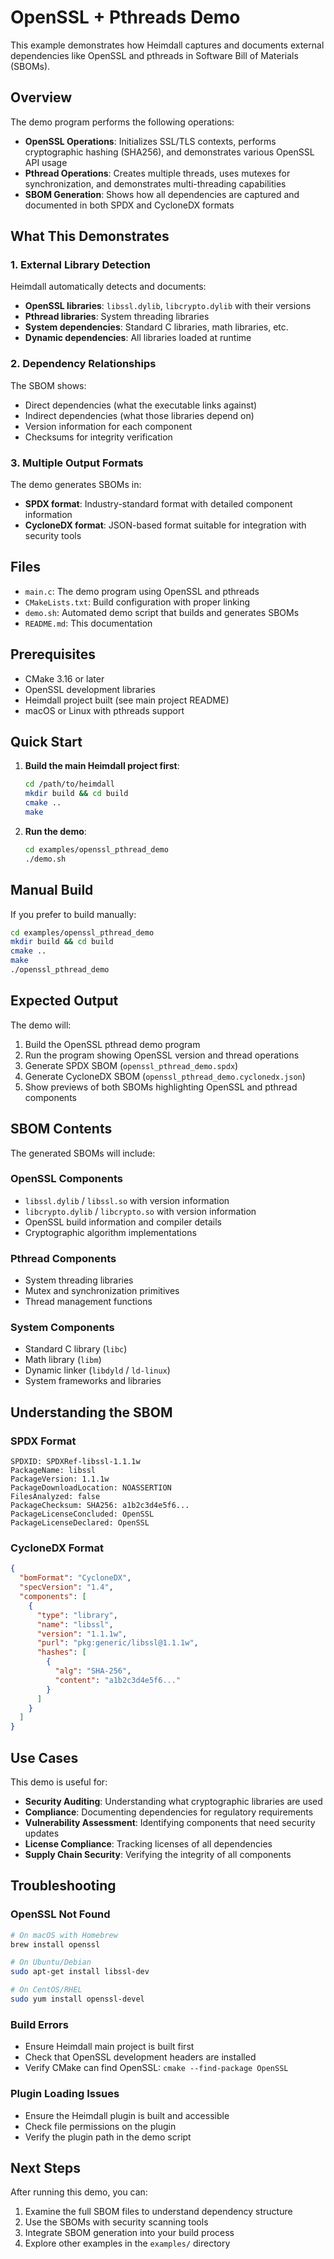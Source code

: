 # OpenSSL + Pthreads Demo

This example demonstrates how Heimdall captures and documents external dependencies like OpenSSL and pthreads in Software Bill of Materials (SBOMs).

## Overview

The demo program performs the following operations:
- **OpenSSL Operations**: Initializes SSL/TLS contexts, performs cryptographic hashing (SHA256), and demonstrates various OpenSSL API usage
- **Pthread Operations**: Creates multiple threads, uses mutexes for synchronization, and demonstrates multi-threading capabilities
- **SBOM Generation**: Shows how all dependencies are captured and documented in both SPDX and CycloneDX formats

## What This Demonstrates

### 1. External Library Detection
Heimdall automatically detects and documents:
- **OpenSSL libraries**: `libssl.dylib`, `libcrypto.dylib` with their versions
- **Pthread libraries**: System threading libraries
- **System dependencies**: Standard C libraries, math libraries, etc.
- **Dynamic dependencies**: All libraries loaded at runtime

### 2. Dependency Relationships
The SBOM shows:
- Direct dependencies (what the executable links against)
- Indirect dependencies (what those libraries depend on)
- Version information for each component
- Checksums for integrity verification

### 3. Multiple Output Formats
The demo generates SBOMs in:
- **SPDX format**: Industry-standard format with detailed component information
- **CycloneDX format**: JSON-based format suitable for integration with security tools

## Files

- `main.c`: The demo program using OpenSSL and pthreads
- `CMakeLists.txt`: Build configuration with proper linking
- `demo.sh`: Automated demo script that builds and generates SBOMs
- `README.md`: This documentation

## Prerequisites

- CMake 3.16 or later
- OpenSSL development libraries
- Heimdall project built (see main project README)
- macOS or Linux with pthreads support

## Quick Start

1. **Build the main Heimdall project first**:
   ```bash
   cd /path/to/heimdall
   mkdir build && cd build
   cmake ..
   make
   ```

2. **Run the demo**:
   ```bash
   cd examples/openssl_pthread_demo
   ./demo.sh
   ```

## Manual Build

If you prefer to build manually:

```bash
cd examples/openssl_pthread_demo
mkdir build && cd build
cmake ..
make
./openssl_pthread_demo
```

## Expected Output

The demo will:
1. Build the OpenSSL pthread demo program
2. Run the program showing OpenSSL version and thread operations
3. Generate SPDX SBOM (`openssl_pthread_demo.spdx`)
4. Generate CycloneDX SBOM (`openssl_pthread_demo.cyclonedx.json`)
5. Show previews of both SBOMs highlighting OpenSSL and pthread components

## SBOM Contents

The generated SBOMs will include:

### OpenSSL Components
- `libssl.dylib` / `libssl.so` with version information
- `libcrypto.dylib` / `libcrypto.so` with version information
- OpenSSL build information and compiler details
- Cryptographic algorithm implementations

### Pthread Components
- System threading libraries
- Mutex and synchronization primitives
- Thread management functions

### System Components
- Standard C library (`libc`)
- Math library (`libm`)
- Dynamic linker (`libdyld` / `ld-linux`)
- System frameworks and libraries

## Understanding the SBOM

### SPDX Format
```spdx
SPDXID: SPDXRef-libssl-1.1.1w
PackageName: libssl
PackageVersion: 1.1.1w
PackageDownloadLocation: NOASSERTION
FilesAnalyzed: false
PackageChecksum: SHA256: a1b2c3d4e5f6...
PackageLicenseConcluded: OpenSSL
PackageLicenseDeclared: OpenSSL
```

### CycloneDX Format
```json
{
  "bomFormat": "CycloneDX",
  "specVersion": "1.4",
  "components": [
    {
      "type": "library",
      "name": "libssl",
      "version": "1.1.1w",
      "purl": "pkg:generic/libssl@1.1.1w",
      "hashes": [
        {
          "alg": "SHA-256",
          "content": "a1b2c3d4e5f6..."
        }
      ]
    }
  ]
}
```

## Use Cases

This demo is useful for:
- **Security Auditing**: Understanding what cryptographic libraries are used
- **Compliance**: Documenting dependencies for regulatory requirements
- **Vulnerability Assessment**: Identifying components that need security updates
- **License Compliance**: Tracking licenses of all dependencies
- **Supply Chain Security**: Verifying the integrity of all components

## Troubleshooting

### OpenSSL Not Found
```bash
# On macOS with Homebrew
brew install openssl

# On Ubuntu/Debian
sudo apt-get install libssl-dev

# On CentOS/RHEL
sudo yum install openssl-devel
```

### Build Errors
- Ensure Heimdall main project is built first
- Check that OpenSSL development headers are installed
- Verify CMake can find OpenSSL: `cmake --find-package OpenSSL`

### Plugin Loading Issues
- Ensure the Heimdall plugin is built and accessible
- Check file permissions on the plugin
- Verify the plugin path in the demo script

## Next Steps

After running this demo, you can:
1. Examine the full SBOM files to understand dependency structure
2. Use the SBOMs with security scanning tools
3. Integrate SBOM generation into your build process
4. Explore other examples in the `examples/` directory 